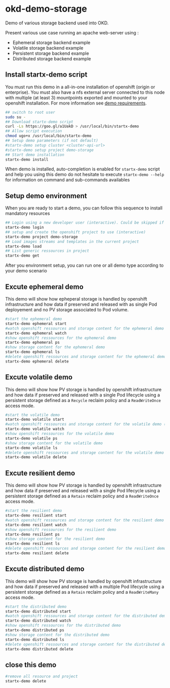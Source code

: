 # okd-demo-storage

Demo of various storage backend used into OKD.

Present various use case running an apache web-server using :
- Ephemeral storage backend example
- Volatile storage backend example
- Persistent storage backend example
- Distributed storage backend example

## Install startx-demo script

You must run this demo in a all-in-one installation of openshift (origin or enterprise). You must also have
a nfs external server connected to this node with multiple (at least 3) mountpoints exported and mounted to 
your openshift installation. For more information see [demo requirements](REQUIREMENTS.md).

```bash
## switch to root user
sudo su -
## Download startx-demo script
curl -Ls https://goo.gl/a1UakD > /usr/local/bin/startx-demo
## Allow script execution
chmod ugo+x /usr/local/bin/startx-demo
## Setup demo parameters (if not default)
#startx-demo setup cluster <cluster-api-url>
#startx-demo setup project demo-storage
## Start demo installation
startx-demo install
```

When demo is installed, auto-completion is enabled for `startx-demo` script and help you using this demo
do not hesitate to execute `startx-demo --help` for information on command and sub-commands availables 


## Setup demo environment

When you are ready to start a demo, you can follow this sequence to install mandatory resources

```bash
## Login using a new developer user (interactive). Could be skipped if install was your previous action.
startx-demo login
## setup and create the openshift project to use (interactive)
startx-demo project demo-storage
## Load images streams and templates in the current project
startx-demo load
## List generic ressources in project
startx-demo get
```

After you environment setup, you can run one or all demo type according to your demo scenario


## Excute ephemeral demo

This demo will show how epheperal storage is handled by openshift infrastructure and how data if preserved and released
with as single Pod deployement and no PV storage associated to Pod volume.

```bash
#start the ephemeral demo
startx-demo ephemeral start
#watch openshift ressources and storage content for the ephemeral demo (dynamic)
startx-demo ephemeral watch
#show openshift ressources for the ephemeral demo
startx-demo ephemeral ps
#show storage content for the ephemeral demo
startx-demo ephemeral ls
#delete openshift ressources and storage content for the ephemeral demo (asynchronous)
startx-demo ephemeral delete
```

## Excute volatile demo

This demo will show how PV storage is handled by openshift infrastructure and how data if preserved and released
with a single Pod lifecycle using a persistent storage defined as a `Recycle` reclaim policy and a `ReadWriteOnce` 
access mode.

```bash
#start the volatile demo
startx-demo volatile start
#watch openshift ressources and storage content for the volatile demo (dynamic)
startx-demo volatile watch
#show openshift ressources for the volatile demo
startx-demo volatile ps
#show storage content for the volatile demo
startx-demo volatile ls
#delete openshift ressources and storage content for the volatile demo (asynchronous)
startx-demo volatile delete
```

## Excute resilient demo

This demo will show how PV storage is handled by openshift infrastructure and how data if preserved and released
with a single Pod lifecycle using a persistent storage defined as a `Retain` reclaim policy and a `ReadWriteOnce` 
access mode.

```bash
#start the resilient demo
startx-demo resilient start
#watch openshift ressources and storage content for the resilient demo (dynamic)
startx-demo resilient watch
#show openshift ressources for the resilient demo
startx-demo resilient ps
#show storage content for the resilient demo
startx-demo resilient ls
#delete openshift ressources and storage content for the resilient demo (asynchronous)
startx-demo resilient delete
```

## Excute distributed demo

This demo will show how PV storage is handled by openshift infrastructure and how data if preserved and released
with a multiple Pod lifecycle using a persistent storage defined as a `Retain` reclaim policy and a `ReadWriteMany` 
access mode.

```bash
#start the distributed demo
startx-demo distributed start
#watch openshift ressources and storage content for the distributed demo (dynamic)
startx-demo distributed watch
#show openshift ressources for the distributed demo
startx-demo distributed ps
#show storage content for the distributed demo
startx-demo distributed ls
#delete openshift ressources and storage content for the distributed demo (asynchronous)
startx-demo distributed delete
```


## close this demo

```bash
#remove all resource and project
startx-demo delete
```

